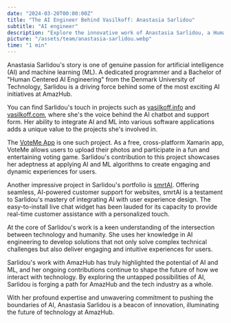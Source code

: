 ```yaml
---
date: "2024-03-20T00:00:00Z"
title: "The AI Engineer Behind Vasilkoff: Anastasia Sarlidou"
subtitle: "AI engineer"
description: "Explore the innovative work of Anastasia Sarlidou, a Human Centered AI Engineer at AmazHub, who masterfully integrates AI and machine learning into groundbreaking projects."
picture: "/assets/team/anastasia-sarlidou.webp"
time: "1 min"
---
```

Anastasia Sarlidou's story is one of genuine passion for artificial intelligence (AI) and machine learning (ML). A dedicated programmer and a Bachelor of "Human Centered AI Engineering" from the Denmark University of Technology, Sarlidou is a driving force behind some of the most exciting AI initiatives at AmazHub.

You can find Sarlidou's touch in projects such as [vasilkoff.info](/portfolio/vasilkoff-info) and [vasilkoff.com](https://amazhub.net), where she's the voice behind the AI chatbot and support form. Her ability to integrate AI and ML into various software applications adds a unique value to the projects she's involved in.

The [VoteMe App](/portfolio/voteme) is one such project. As a free, cross-platform Xamarin app, VoteMe allows users to upload their photos and participate in a fun and entertaining voting game. Sarlidou's contribution to this project showcases her adeptness at applying AI and ML algorithms to create engaging and dynamic experiences for users.

Another impressive project in Sarlidou's portfolio is [smrtAI](/portfolio/smrtAI). Offering seamless, AI-powered customer support for websites, smrtAI is a testament to Sarlidou's mastery of integrating AI with user experience design. The easy-to-install live chat widget has been lauded for its capacity to provide real-time customer assistance with a personalized touch.

At the core of Sarlidou's work is a keen understanding of the intersection between technology and humanity. She uses her knowledge in AI engineering to develop solutions that not only solve complex technical challenges but also deliver engaging and intuitive experiences for users. 

Sarlidou's work with AmazHub has truly highlighted the potential of AI and ML, and her ongoing contributions continue to shape the future of how we interact with technology. By exploring the untapped possibilities of AI, Sarlidou is forging a path for AmazHub and the tech industry as a whole. 

With her profound expertise and unwavering commitment to pushing the boundaries of AI, Anastasia Sarlidou is a beacon of innovation, illuminating the future of technology at AmazHub.
